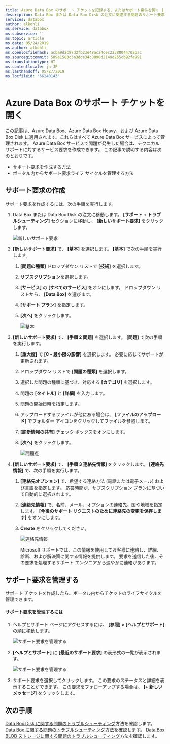 ```yaml
---
title: Azure Data Box のサポート チケットを記録する、またはサポート案件を開く | Microsoft Docs
description: Data Box または Data Box Disk の注文に関連する問題のサポート要求をログに記録する方法について説明します。
services: databox
author: alkohli
ms.service: databox
ms.subservice: ''
ms.topic: article
ms.date: 05/24/2019
ms.author: alkohli
ms.openlocfilehash: acba9d2c87d2fb23e48ac24cec22388044702bac
ms.sourcegitcommit: 509e1583c3a3dde34c8090d2149d255cb92fe991
ms.translationtype: HT
ms.contentlocale: ja-JP
ms.lasthandoff: 05/27/2019
ms.locfileid: "66240143"
---
```

# <a name="open-a-support-ticket-for-azure-data-box"></a>Azure Data Box のサポート チケットを開く 

この記事は、Azure Data Box、Azure Data Box Heavy、および Azure Data Box Disk に適用されます。これらはすべて Azure Data Box サービスによって管理されます。 Azure Data Box サービスで問題が発生した場合は、テクニカル サポートに対するサービス要求を作成できます。 この記事で説明する内容は次のとおりです。

* サポート要求を作成する方法
* ポータル内からサポート要求ライフ サイクルを管理する方法

## <a name="create-a-support-request"></a>サポート要求の作成

サポート要求を作成するには、次の手順を実行します。

1. Data Box または Data Box Disk の注文に移動します。 **[サポート + トラブルシューティング]** セクションに移動し、 **[新しいサポート要求]** をクリックします。
     
    ![新しいサポート要求](./media/data-box-disk-contact-microsoft-support/data-box-disk-support-request.png)
   
2. **[新しいサポート要求]** で、 **[基本]** を選択します。 **[基本]** で次の手順を実行します。
    
    1. **[問題の種類]** ドロップダウン リストで **[技術]** を選択します。
    2. **サブスクリプション**を選択します。
    3. **[サービス]** の **[すべてのサービス]** をオンにします。 ドロップダウン リストから、 **[Data Box]** を選びます。 
    4. **[サポート プラン]** を指定します。
    5. **[次へ]** をクリックします。

        ![基本](./media/data-box-disk-contact-microsoft-support/data-box-disk-support1.png)

3. **[新しいサポート要求]** で、 **[手順 2 問題]** を選択します。 **[問題]** で次の手順を実行します。
    
    1. **[重大度]** で **[C - 最小限の影響]** を選択します。 必要に応じてサポートが更新されます。
    2. ドロップダウン リストで **[問題の種類]** を選択します。
    3. 選択した問題の種類に基づき、対応する **[カテゴリ]** を選択します。
    4. 問題の **[タイトル]** と **[詳細]** を入力します。
    5. 問題の開始日時を指定します。
    6. アップロードするファイルが他にある場合は、 **[ファイルのアップロード]** でフォルダー アイコンをクリックしてファイルを参照します。
    7. **[診断情報の共有]** チェック ボックスをオンにします。
    8. **[次へ]** をクリックします。

       ![問題点](./media/data-box-disk-contact-microsoft-support/data-box-disk-support2.png)

4. **[新しいサポート要求]** で、 **[手順 3 連絡先情報]** をクリックします。 **[連絡先情報]** で、次の手順を実行します。

   1. **[連絡先オプション]** で、希望する連絡方法 (電話または電子メール) および言語を指定します。 応答時間が、サブスクリプション プランに基づいて自動的に選択されます。
   2. **[連絡先情報]** で、名前、メール、オプションの連絡先、国や地域を指定します。 **[今後のサポート リクエストのために連絡先の変更を保存します]** をオンにします。
   3. **Create** をクリックしてください。
   
       ![連絡先情報](./media/data-box-disk-contact-microsoft-support/data-box-disk-support3.png)   

      Microsoft サポートでは、この情報を使用してお客様に連絡し、詳細、診断、および解決策に関する情報を提供します。
      要求を送信した後、その要求を処理するサポート エンジニアから速やかに連絡があります。

## <a name="manage-a-support-request"></a>サポート要求を管理する

サポート チケットを作成したら、ポータル内からチケットのライフサイクルを管理できます。

#### <a name="to-manage-your-support-requests"></a>サポート要求を管理するには

1. ヘルプとサポート ページにアクセスするには、 **[参照] > [ヘルプとサポート]** の順に移動します。

    ![サポート要求を管理する](./media/data-box-disk-contact-microsoft-support/data-box-disk-manage-support-ticket1.png)   

2. **[ヘルプとサポート]** に **[最近のサポート要求]** の表形式の一覧が表示されます。

    ![サポート要求を管理する](./media/data-box-disk-contact-microsoft-support/data-box-disk-manage-support-ticket2.png) 

3. サポート要求を選択してクリックします。 この要求のステータスと詳細を表示することができます。 この要求をフォローアップする場合は、 **[+ 新しいメッセージ]** をクリックします。

   
## <a name="next-steps"></a>次の手順

[Data Box Disk に関する問題のトラブルシューティング](data-box-disk-troubleshoot.md)方法を確認します。
[Data Box に関する問題のトラブルシューティング](data-box-troubleshoot.md)方法を確認します。
[Data Box BLOB ストレージに関する問題のトラブルシューティング](data-box-troubleshoot-rest.md)方法を確認します。
